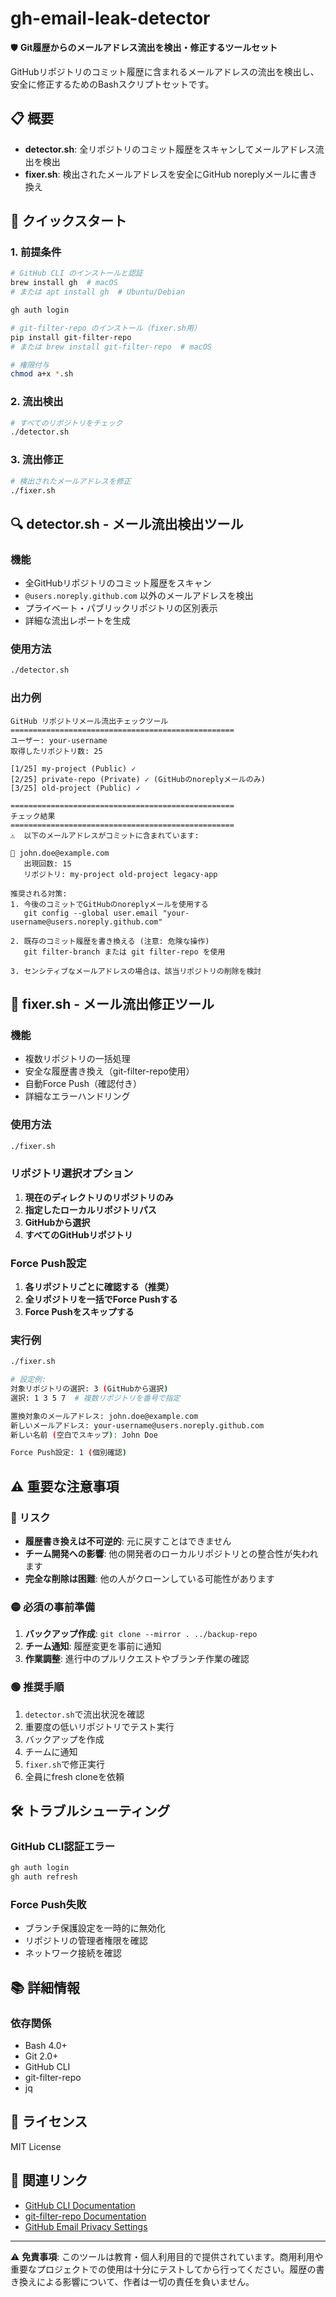 # gh-email-leak-detector


🛡️ **Git履歴からのメールアドレス流出を検出・修正するツールセット**

GitHubリポジトリのコミット履歴に含まれるメールアドレスの流出を検出し、安全に修正するためのBashスクリプトセットです。

## 📋 概要

- **detector.sh**: 全リポジトリのコミット履歴をスキャンしてメールアドレス流出を検出
- **fixer.sh**: 検出されたメールアドレスを安全にGitHub noreplyメールに書き換え

## 🚀 クイックスタート

### 1. 前提条件

```bash
# GitHub CLI のインストールと認証
brew install gh  # macOS
# または apt install gh  # Ubuntu/Debian

gh auth login

# git-filter-repo のインストール（fixer.sh用）
pip install git-filter-repo
# または brew install git-filter-repo  # macOS

# 権限付与
chmod a+x *.sh
```

### 2. 流出検出

```bash
# すべてのリポジトリをチェック
./detector.sh
```

### 3. 流出修正

```bash
# 検出されたメールアドレスを修正
./fixer.sh
```

## 🔍 detector.sh - メール流出検出ツール

### 機能
- 全GitHubリポジトリのコミット履歴をスキャン
- `@users.noreply.github.com` 以外のメールアドレスを検出
- プライベート・パブリックリポジトリの区別表示
- 詳細な流出レポートを生成

### 使用方法

```bash
./detector.sh
```

### 出力例

```
GitHub リポジトリメール流出チェックツール
==================================================
ユーザー: your-username
取得したリポジトリ数: 25

[1/25] my-project (Public) ✓
[2/25] private-repo (Private) ✓ (GitHubのnoreplyメールのみ)
[3/25] old-project (Public) ✓

==================================================
チェック結果
==================================================
⚠️  以下のメールアドレスがコミットに含まれています:

📧 john.doe@example.com
   出現回数: 15
   リポジトリ: my-project old-project legacy-app

推奨される対策:
1. 今後のコミットでGitHubのnoreplyメールを使用する
   git config --global user.email "your-username@users.noreply.github.com"

2. 既存のコミット履歴を書き換える (注意: 危険な操作)
   git filter-branch または git filter-repo を使用

3. センシティブなメールアドレスの場合は、該当リポジトリの削除を検討
```

## 🔧 fixer.sh - メール流出修正ツール

### 機能
- 複数リポジトリの一括処理
- 安全な履歴書き換え（git-filter-repo使用）
- 自動Force Push（確認付き）
- 詳細なエラーハンドリング

### 使用方法

```bash
./fixer.sh
```

### リポジトリ選択オプション

1. **現在のディレクトリのリポジトリのみ**
2. **指定したローカルリポジトリパス**
3. **GitHubから選択**
4. **すべてのGitHubリポジトリ**

### Force Push設定

1. **各リポジトリごとに確認する（推奨）**
2. **全リポジトリを一括でForce Pushする**
3. **Force Pushをスキップする**

### 実行例

```bash
./fixer.sh

# 設定例:
対象リポジトリの選択: 3 (GitHubから選択)
選択: 1 3 5 7  # 複数リポジトリを番号で指定

置換対象のメールアドレス: john.doe@example.com
新しいメールアドレス: your-username@users.noreply.github.com
新しい名前 (空白でスキップ): John Doe

Force Push設定: 1 (個別確認)
```

## ⚠️ 重要な注意事項

### 🔴 リスク
- **履歴書き換えは不可逆的**: 元に戻すことはできません
- **チーム開発への影響**: 他の開発者のローカルリポジトリとの整合性が失われます
- **完全な削除は困難**: 他の人がクローンしている可能性があります

### 🟡 必須の事前準備
1. **バックアップ作成**: `git clone --mirror . ../backup-repo`
2. **チーム通知**: 履歴変更を事前に通知
3. **作業調整**: 進行中のプルリクエストやブランチ作業の確認

### 🟢 推奨手順
1. `detector.sh`で流出状況を確認
2. 重要度の低いリポジトリでテスト実行
3. バックアップを作成
4. チームに通知
5. `fixer.sh`で修正実行
6. 全員にfresh cloneを依頼

## 🛠️ トラブルシューティング

### GitHub CLI認証エラー
```bash
gh auth login
gh auth refresh
```

### Force Push失敗
- ブランチ保護設定を一時的に無効化
- リポジトリの管理者権限を確認
- ネットワーク接続を確認

## 📚 詳細情報

### 依存関係
- Bash 4.0+
- Git 2.0+
- GitHub CLI
- git-filter-repo
- jq

## 📄 ライセンス

MIT License

## 🔗 関連リンク

- [GitHub CLI Documentation](https://cli.github.com/manual/)
- [git-filter-repo Documentation](https://github.com/newren/git-filter-repo)
- [GitHub Email Privacy Settings](https://docs.github.com/en/account-and-profile/setting-up-and-managing-your-personal-account-on-github/managing-email-preferences/setting-your-commit-email-address)

---

⚠️ **免責事項**: このツールは教育・個人利用目的で提供されています。商用利用や重要なプロジェクトでの使用は十分にテストしてから行ってください。履歴の書き換えによる影響について、作者は一切の責任を負いません。